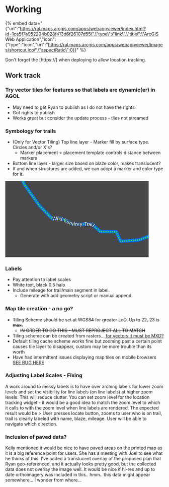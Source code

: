 # Working

{% embed data="{\"url\":\"https://ral.maps.arcgis.com/apps/webappviewer/index.html?id=1ce5f7a952204b028f413d6f26107d55\",\"type\":\"link\",\"title\":\"ArcGIS Web Application\",\"icon\":{\"type\":\"icon\",\"url\":\"https://ral.maps.arcgis.com/apps/webappviewer/images/shortcut.ico\",\"aspectRatio\":0}}" %}

Don't forget the \[https://\] when deploying to allow location tracking.

## Work track

### Try vector tiles for features so that labels are dynamic\(er\) in AGOL

* May need to get Ryan to publish as I do not have the rights
* Got rights to publish
* Works great but consider the update process - tiles not streamed

### Symbology for trails

* \(Only for Vector Tiling\) Top line layer - Marker fill by surface type. Circles and/or X's?
  * Marker placement &gt; placement template controls distance between markers
* Bottom line layer - larger size based on blaze color, makes translucent? 
* If and when structures are added, we can adopt a marker and color type for it.

![Example of how it could look for a blue blaze trail with natural surface type](../../.gitbook/assets/trail_symbol.PNG)

### Labels

* Pay attention to label scales
* White text, black 0.5 halo
* Include mileage for trail/main segment in label.
  * Generate with add geometry script or manual append 

### Map tile creation - a no go?

* ~~Tiling Scheme should be set at WGS84 for greater LoD. Up to 22, 23 is max.~~
  * ~~IN ORDER TO DO THIS - MUST REPROJECT ALL TO MATCH~~
* Tiling scheme can be created from rasters...[ for vectors it must be MXD?](../../data/vector-map-tiling.md)
* Default tiling cache scheme works fine but zooming past a certain point causes tile layer to disappear, custom may be more trouble than its worth
* Have had intermittent issues displaying map tiles on mobile browsers [SEE BUG HERE](../../data/vector-map-tiling.md#less!-bug:-map-tiles-not-displaying-properly-on-some-mobile-devices!-greater)

### Adjusting Label Scales - Fixing

A work around to messy labels is to have over arching labels for lower zoom levels and set the visibility for line labels \(on line labels\) at higher zoom levels. This will reduce clutter. You can set zoom level for the location tracking widget - it would be a good idea to match the zoom level to which it calls to with the zoom level when line labels are rendered. The expected result would be &gt; User presses locate button, zooms to user who is on trail, trail is clearly labeled with name, blaze, mileage. User will be able to navigate which direction.

### Inclusion of paved data?

Kelly mentioned it would be nice to have paved areas on the printed map as it is a big reference point for users. She has a meeting with Joel to see what he thinks of this. I've added a translucent overlay of the proposed plan that Ryan geo-referenced, and it actually looks pretty good, but the collected data does not overlay the image well. It would be nice if hi-res and up to date orthoimagery was included in this.. hmm.. this data might appear somewhere... I wonder from where... 

